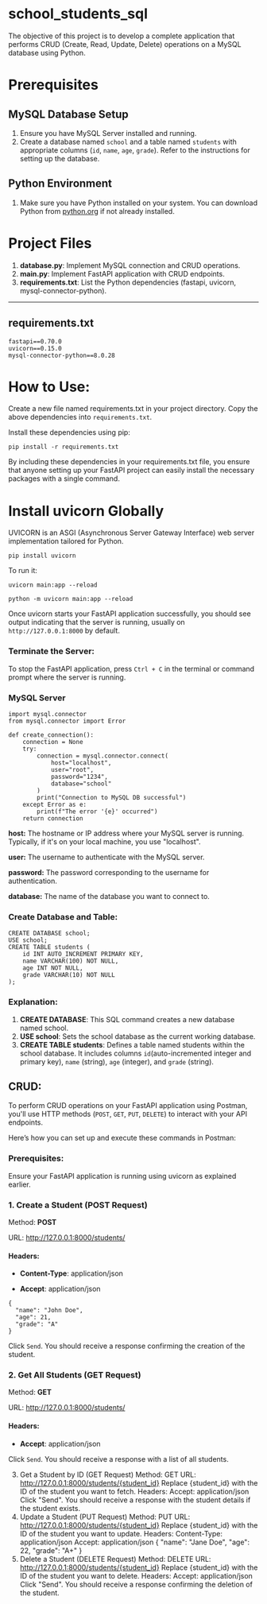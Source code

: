 # school_students_sql
The objective of this project is to develop a complete application that performs CRUD (Create, Read, Update, Delete) operations on a MySQL database using Python. 

# Prerequisites

## MySQL Database Setup

1. Ensure you have MySQL Server installed and running.
2. Create a database named `school` and a table named `students` with appropriate columns (`id`, `name`, `age`, `grade`). Refer to the instructions for setting up the database.

## Python Environment

1. Make sure you have Python installed on your system. You can download Python from [python.org](https://www.python.org) if not already installed.

# Project Files

1. **database.py**: Implement MySQL connection and CRUD operations.
2. **main.py**: Implement FastAPI application with CRUD endpoints.
3. **requirements.txt**: List the Python dependencies (fastapi, uvicorn, mysql-connector-python).

---

## requirements.txt

```text
fastapi==0.70.0
uvicorn==0.15.0
mysql-connector-python==8.0.28
```

# How to Use:

Create a new file named requirements.txt in your project directory.
Copy the above dependencies into `requirements.txt`.

Install these dependencies using pip:

```text
pip install -r requirements.txt
```
By including these dependencies in your requirements.txt file, you ensure that anyone setting up your FastAPI project can easily install the necessary packages with a single command.

# Install uvicorn Globally

UVICORN is an ASGI (Asynchronous Server Gateway Interface) web server implementation tailored for Python.
```text
pip install uvicorn
```
To run it: 
```text
uvicorn main:app --reload

python -m uvicorn main:app --reload
```

Once uvicorn starts your FastAPI application successfully, you should see output indicating that the server is running, usually on `http://127.0.0.1:8000` by default.

### Terminate the Server:

To stop the FastAPI application, press `Ctrl + C` in the terminal or command prompt where the server is running.

### MySQL Server

```text
import mysql.connector
from mysql.connector import Error

def create_connection():
    connection = None
    try:
        connection = mysql.connector.connect(
            host="localhost",
            user="root",
            password="1234",
            database="school"
        )
        print("Connection to MySQL DB successful")
    except Error as e:
        print(f"The error '{e}' occurred")
    return connection
```
**host:** The hostname or IP address where your MySQL server is running. Typically, if it's on your local machine, you use "localhost".

**user:** The username to authenticate with the MySQL server.

**password:** The password corresponding to the username for authentication.

**database:** The name of the database you want to connect to.

### Create Database and Table:

```text
CREATE DATABASE school;
USE school;
CREATE TABLE students (
    id INT AUTO_INCREMENT PRIMARY KEY,
    name VARCHAR(100) NOT NULL,
    age INT NOT NULL,
    grade VARCHAR(10) NOT NULL
);
```
### Explanation:

1. **CREATE DATABASE**: This SQL command creates a new database named school.
2. **USE school**: Sets the school database as the current working database.
3. **CREATE TABLE students**: Defines a table named students within the school database. It includes columns `id`(auto-incremented integer and primary key), `name` (string), `age` (integer), and `grade` (string).

## CRUD:

To perform CRUD operations on your FastAPI application using Postman, you'll use HTTP methods (`POST`, `GET`, `PUT`, `DELETE`) to interact with your API endpoints. 

Here’s how you can set up and execute these commands in Postman:

### Prerequisites:

Ensure your FastAPI application is running using uvicorn as explained earlier.

### 1. Create a Student (POST Request)

Method: **POST**

URL: http://127.0.0.1:8000/students/

#### Headers:

- **Content-Type**: application/json

- **Accept**: application/json

```text
{
  "name": "John Doe",
  "age": 21,
  "grade": "A"
}
```
Click `Send`. You should receive a response confirming the creation of the student.

### 2. Get All Students (GET Request)

Method: **GET**

URL: http://127.0.0.1:8000/students/

#### Headers:

- **Accept**: application/json

Click `Send`. You should receive a response with a list of all students.


3. Get a Student by ID (GET Request)
Method: GET
URL: http://127.0.0.1:8000/students/{student_id}
Replace {student_id} with the ID of the student you want to fetch.
Headers:
Accept: application/json
Click "Send". You should receive a response with the student details if the student exists.
4. Update a Student (PUT Request)
Method: PUT
URL: http://127.0.0.1:8000/students/{student_id}
Replace {student_id} with the ID of the student you want to update.
Headers:
Content-Type: application/json
Accept: application/json
{
  "name": "Jane Doe",
  "age": 22,
  "grade": "A+"
}
5. Delete a Student (DELETE Request)
Method: DELETE
URL: http://127.0.0.1:8000/students/{student_id}
Replace {student_id} with the ID of the student you want to delete.
Headers:
Accept: application/json
Click "Send". You should receive a response confirming the deletion of the student.





